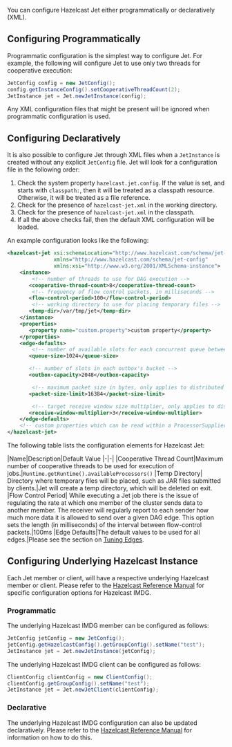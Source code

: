 You can configure Hazelcast Jet either programmatically or declaratively (XML).

## Configuring Programmatically

Programmatic configuration is the simplest way to configure Jet. For
example, the following will configure Jet to use only two threads
for cooperative execution:

```java
JetConfig config = new JetConfig();
config.getInstanceConfig().setCooperativeThreadCount(2);
JetInstance jet = Jet.newJetInstance(config);
```

Any XML configuration files that might be present will be ignored when
programmatic configuration is used.

## Configuring Declaratively

It is also possible to configure Jet through XML files when a
`JetInstance` is created without any explicit `JetConfig` file. Jet will
look for a configuration file in the following order:

1. Check the system property `hazelcast.jet.config`. If the value is set,
and starts with `classpath:`, then it will be treated as a classpath
resource. Otherwise, it will be treated as a file reference.
2. Check for the presence of `hazelcast-jet.xml` in the working directory.
3. Check for the presence of `hazelcast-jet.xml` in the classpath.
4. If all the above checks fail, then the default XML
configuration will be loaded.

An example configuration looks like the following:

```xml
<hazelcast-jet xsi:schemaLocation="http://www.hazelcast.com/schema/jet-config hazelcast-jet-config-0.3.xsd"
               xmlns="http://www.hazelcast.com/schema/jet-config"
               xmlns:xsi="http://www.w3.org/2001/XMLSchema-instance">
    <instance>
        <!-- number of threads to use for DAG execution -->
       <cooperative-thread-count>8</cooperative-thread-count>
        <!-- frequency of flow control packets, in milliseconds -->
       <flow-control-period>100</flow-control-period>
        <!-- working directory to use for placing temporary files -->
       <temp-dir>/var/tmp/jet</temp-dir>
    </instance>
    <properties>
       <property name="custom.property">custom property</property>
    </properties>
    <edge-defaults>
        <!-- number of available slots for each concurrent queue between two vertices -->
       <queue-size>1024</queue-size>

       <!-- number of slots in each outbox's bucket -->
       <outbox-capacity>2048</outbox-capacity>

        <!-- maximum packet size in bytes, only applies to distributed edges -->
       <packet-size-limit>16384</packet-size-limit>

        <!-- target receive window size multiplier, only applies to distributed edges -->
       <receive-window-multiplier>3</receive-window-multiplier>
    </edge-defaults>
    <!-- custom properties which can be read within a ProcessorSupplier -->
</hazelcast-jet>
```

The following table lists the configuration elements for Hazelcast Jet:

|Name|Description|Default Value
|-|-|
|Cooperative Thread Count|Maximum number of cooperative threads to be used for execution of jobs.|`Runtime.getRuntime().availableProcessors()`
|Temp Directory| Directory where temporary files will be placed, such as JAR files submitted by clients.|Jet will create a temp directory, which will be deleted on exit.
|Flow Control Period| While executing a Jet job there is the issue of regulating the rate at which one member of the cluster sends data to another member. The receiver will regularly report to each sender how much more data it is allowed to send over a given DAG edge. This option sets the length (in milliseconds) of the interval between flow-control packets.|100ms
|Edge Defaults|The default values to be used for all edges.|Please see the section on [Tuning Edges](/Core_API/DAG#Fine-Tuning).

## Configuring Underlying Hazelcast Instance

Each Jet member or client, will have a respective underlying Hazelcast
member or client. Please refer to the [Hazelcast Reference Manual](http://docs.hazelcast.org/docs/latest/manual/html-single/index.html#understanding-configuration) for specific configuration options for Hazelcast
IMDG.

### Programmatic

The underlying Hazelcast IMDG member can be configured as follows:

```java
JetConfig jetConfig = new JetConfig();
jetConfig.getHazelcastConfig().getGroupConfig().setName("test");
JetInstance jet = Jet.newJetInstance(jetConfig);
```

The underlying Hazelcast IMDG client can be configured as follows:


````java
ClientConfig clientConfig = new ClientConfig();
clientConfig.getGroupConfig().setName("test");
JetInstance jet = Jet.newJetClient(clientConfig);
````
### Declarative

The underlying Hazelcast IMDG configuration can also be updated declaratively.
Please refer to the [Hazelcast Reference Manual](http://docs.hazelcast.org/docs/latest/manual/html-single/index.html#configuring-declaratively)
 for information on how to do this.
